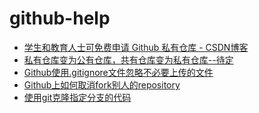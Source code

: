 # github-help
* [学生和教育人士可免费申请 Github 私有仓库 - CSDN博客](https://blog.csdn.net/jxjgssylsg/article/details/51505395)
* [私有仓库变为公有仓库，共有仓库变为私有仓库--待定]()
* [Github使用.gitignore文件忽略不必要上传的文件](https://blog.csdn.net/gjy211/article/details/51607347)
* [Github上如何取消fork别人的repository](https://blog.csdn.net/allenzyoung/article/details/50302471)
* [使用git克隆指定分支的代码](https://www.cnblogs.com/nylcy/p/6569284.html)